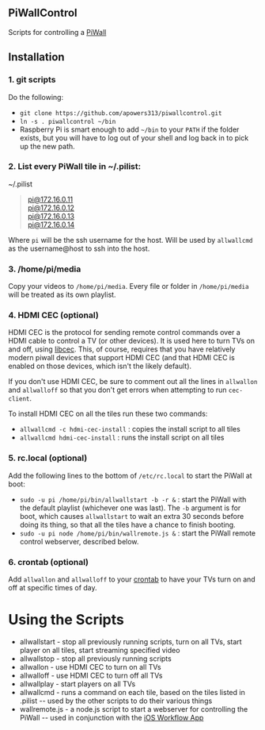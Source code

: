 ## PiWallControl
Scripts for controlling a [PiWall](http://www.piwall.co.uk/)

## Installation
### 1. git scripts
Do the following:
- `git clone https://github.com/apowers313/piwallcontrol.git`
- `ln -s . piwallcontrol ~/bin`
- Raspberry Pi is smart enough to add `~/bin` to your `PATH` if the folder exists, but you will have to log out of your shell and log back in to pick up the new path.

### 2. List every PiWall tile in ~/.pilist:

~/.pilist
> pi@172.16.0.11<br>
> pi@172.16.0.12<br>
> pi@172.16.0.13<br>
> pi@172.16.0.14

Where `pi` will be the ssh username for the host. Will be used by `allwallcmd` as the username@host to ssh into the host.

### 3. /home/pi/media
Copy your videos to `/home/pi/media`. Every file or folder in `/home/pi/media` will be treated as its own playlist.

### 4. HDMI CEC (optional)
HDMI CEC is the protocol for sending remote control commands over a HDMI cable to control a TV (or other devices). It is used here to turn TVs on and off, using [libcec](https://github.com/Pulse-Eight/libcec). This, of course, requires that you have relatively modern piwall devices that support HDMI CEC (and that HDMI CEC is enabled on those devices, which isn't the likely default).

If you don't use HDMI CEC, be sure to comment out all the lines in `allwallon` and `allwalloff` so that you don't get errors when attempting to run `cec-client`.

To install HDMI CEC on all the tiles run these two commands:
- `allwallcmd -c hdmi-cec-install` : copies the install script to all tiles
- `allwallcmd hdmi-cec-install` : runs the install script on all tiles

### 5. rc.local (optional)
Add the following lines to the bottom of `/etc/rc.local` to start the PiWall at boot:
- `sudo -u pi /home/pi/bin/allwallstart -b -r &` : start the PiWall with the default playlist (whichever one was last). The `-b` argument is for boot, which causes `allwallstart` to wait an extra 30 seconds before doing its thing, so that all the tiles have a chance to finish booting.
- `sudo -u pi node /home/pi/bin/wallremote.js &` : start the PiWall remote control webserver, described below.

### 6. crontab (optional)
Add `allwallon` and `allwalloff` to your [crontab](http://crontab.org/) to have your TVs turn on and off at specific times of day.

# Using the Scripts
- allwallstart - stop all previously running scripts, turn on all TVs, start player on all tiles, start streaming specified video
- allwallstop - stop all previously running scripts
- allwallon - use HDMI CEC to turn on all TVs
- allwalloff - use HDMI CEC to turn off all TVs
- allwallplay - start players on all TVs
- allwallcmd - runs a command on each tile, based on the tiles listed in .pilist -- used by the other scripts to do their various things
- wallremote.js - a node.js script to start a webserver for controlling the PiWall -- used in conjunction with the [iOS Workflow App](https://workflow.is/)

